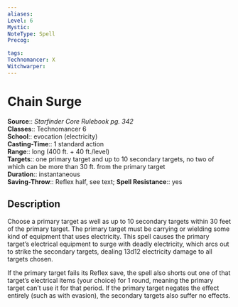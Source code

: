 ```yaml
---
aliases: 
Level: 6
Mystic: 
NoteType: Spell
Precog: 

tags: 
Technomancer: X
Witchwarper: 
---
```


# Chain Surge

**Source**:: _Starfinder Core Rulebook pg. 342_  
**Classes**:: Technomancer 6  
**School**:: evocation (electricity)  
**Casting-Time**:: 1 standard action  
**Range**:: long (400 ft. + 40 ft./level)  
**Targets**:: one primary target and up to 10 secondary targets, no two of which can be more than 30 ft. from the primary target  
**Duration**:: instantaneous  
**Saving-Throw**:: Reflex half, see text;
**Spell Resistance**:: yes

## Description

Choose a primary target as well as up to 10 secondary targets within 30 feet of the primary target. The primary target must be carrying or wielding some kind of equipment that uses electricity. This spell causes the primary target’s electrical equipment to surge with deadly electricity, which arcs out to strike the secondary targets, dealing 13d12 electricity damage to all targets chosen.

If the primary target fails its Reflex save, the spell also shorts out one of that target’s electrical items (your choice) for 1 round, meaning the primary target can’t use it for that period. If the primary target negates the effect entirely (such as with evasion), the secondary targets also suffer no effects.
